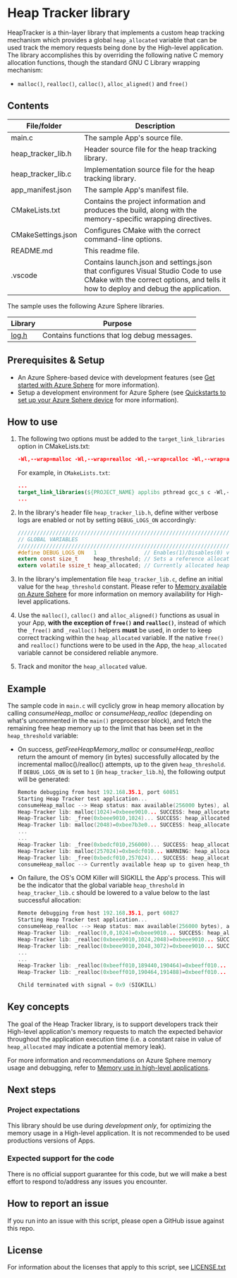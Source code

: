 # Heap Tracker library

HeapTracker is a thin-layer library that implements a custom heap tracking mechanism which provides a global `heap_allocated` variable that can be used track the memory requests being done by the High-level application. The library accomplishes this by overriding the following native C memory allocation functions, though the standard GNU C Library wrapping mechanism:
- `malloc()`, `realloc()`, `calloc()`, `alloc_aligned()` and `free()`


## Contents

| File/folder | Description |
|-------------|-------------|
| main.c    | The sample App's source file. |
| heap_tracker_lib.h    | Header source file for the heap tracking library. |
| heap_tracker_lib.c    | Implementation source file for the heap tracking library. |
| app_manifest.json | The sample App's manifest file. |
| CMakeLists.txt | Contains the project information and produces the build, along with the memory-specific wrapping directives. |
| CMakeSettings.json| Configures CMake with the correct command-line options. |
| README.md | This readme file. |
| .vscode | Contains launch.json and settings.json that configures Visual Studio Code to use CMake with the correct options, and tells it how to deploy and debug the application. |

The sample uses the following Azure Sphere libraries.

| Library | Purpose |
|---------|---------|
| [log.h](https://docs.microsoft.com/azure-sphere/reference/applibs-reference/applibs-log/log-overview) | Contains functions that log debug messages. |

## Prerequisites & Setup

- An Azure Sphere-based device with development features (see [Get started with Azure Sphere](https://azure.microsoft.com/en-us/services/azure-sphere/get-started/) for more information).
- Setup a development environment for Azure Sphere (see [Quickstarts to set up your Azure Sphere device](https://docs.microsoft.com/en-us/azure-sphere/install/overview) for more information).

## How to use

1. The following two options must be added to the `target_link_libraries` option in CMakeLists.txt:

    ```cmake
    -Wl,--wrap=malloc -Wl,--wrap=realloc -Wl,--wrap=calloc -Wl,--wrap=alloc_aligned -Wl,--wrap=free
    ```
    For example, in `CMakeLists.txt`:

    ```cmake
    ...
    target_link_libraries(${PROJECT_NAME} applibs pthread gcc_s c -Wl,--wrap=malloc -Wl,--wrap=realloc -Wl,--wrap=calloc -Wl,--wrap=alloc_aligned -Wl,--wrap=free)
    ...
    ```

2. In the library's header file `heap_tracker_lib.h`, define wither verbose logs are enabled or not by setting `DEBUG_LOGS_ON` accordingly:

    ```c
    //////////////////////////////////////////////////////////////////////////////////
    // GLOBAL VARIABLES
    //////////////////////////////////////////////////////////////////////////////////
    #define DEBUG_LOGS_ON	1				// Enables(1)/Disables(0) verbose loggging
    extern const size_t		heap_threshold;	// Sets a reference allocation threshold (in bytes) after which the library will log warnings.
    extern volatile ssize_t	heap_allocated;	// Currently allocated heap (in bytes). Note: this is NOT thread safe!
    ```

3. In the library's implementation file `heap_tracker_lib.c`, define an initial value for the `heap_threshold` constant. Please refer to [Memory available on Azure Sphere](https://docs.microsoft.com/en-us/azure-sphere/app-development/mt3620-memory-available) for more information on memory availability for High-level applications.

4. Use the `malloc()`, `calloc()` and `alloc_aligned()` functions as usual in your App, **with the exception of `free()` and `realloc()`**, instead of which the `_free()` and `_realloc()` helpers **must** be used, in order to keep correct tracking within the `heap_allocated` variable. If the native `free()` and `realloc()` functions were to be used in the App, the `heap_allocated` variable cannot be considered reliable anymore.

5. Track and monitor the `heap_allocated` value.

## Example

The sample code in `main.c` will cyclicly grow in heap memory allocation by calling *consumeHeap_malloc* or *consumeHeap_realloc* (depending on what's uncommented in the `main()` preprocessor block), and fetch the remaining free heap memory up to the limit that has been set in the `heap_threshold` variable:

- On success, *getFreeHeapMemory_malloc* or *consumeHeap_realloc* return the amount of memory (in bytes) successfully allocated by the incremental malloc()/realloc() attempts, up to the given `heap_threshold`. If `DEBUG_LOGS_ON` is set to `1` (in `heap_tracker_lib.h`), the following output will be generated:

    ```c
    Remote debugging from host 192.168.35.1, port 60851
    Starting Heap Tracker test application...
    consumeHeap_malloc --> Heap status: max available(256000 bytes), allocated (0 bytes)
    Heap-Tracker lib: malloc(1024)=0xbeee9010... SUCCESS: heap_allocated (1024 bytes) - delta with heap_threshold(254976 bytes)
    Heap-Tracker lib: _free(0xbeee9010,1024)... SUCCESS: heap_allocated (0 bytes) - delta with heap_threshold(256000 bytes)
    Heap-Tracker lib: malloc(2048)=0xbee7b3e0... SUCCESS: heap_allocated (2048 bytes) - delta with heap_threshold(253952 bytes)
    ...
    ...
    Heap-Tracker lib: _free(0xbedcf010,256000)... SUCCESS: heap_allocated (0 bytes) - delta with heap_threshold(256000 bytes)
    Heap-Tracker lib: malloc(257024)=0xbedcf010... WARNING: heap_allocated (257024 bytes) is above heap_threshold (256000 bytes)
    Heap-Tracker lib: _free(0xbedcf010,257024)... SUCCESS: heap_allocated (0 bytes) - delta with heap_threshold(256000 bytes)
    consumeHeap_malloc --> Currently available heap up to given heap_threshold: 251Kb (257024 bytes)
    ```

- On failure, the OS's OOM Killer will SIGKILL the App's process. This will be the indicator that the global variable `heap_threshold` in `heap_tracker_lib.c` should be lowered to a value below to the last successful allocation:

    ```c
    Remote debugging from host 192.168.35.1, port 60827
    Starting Heap Tracker test application...
    consumeHeap_realloc --> Heap status: max available(256000 bytes), allocated (0 bytes)
    Heap-Tracker lib: _realloc(0,0,1024)=0xbeee9010... SUCCESS: heap_allocated (1025 bytes) - delta with heap_threshold(254975 bytes)
    Heap-Tracker lib: _realloc(0xbeee9010,1024,2048)=0xbeee9010... SUCCESS: heap_allocated (2050 bytes) - delta with heap_threshold(253950 bytes)
    Heap-Tracker lib: _realloc(0xbeee9010,2048,3072)=0xbeee9010... SUCCESS: heap_allocated (3075 bytes) - delta with heap_threshold(252925 bytes)
    ...
    ...
    Heap-Tracker lib: _realloc(0xbeeff010,189440,190464)=0xbeeff010... SUCCESS: heap_allocated (190650 bytes) - delta with heap_threshold(65350 bytes)
    Heap-Tracker lib: _realloc(0xbeeff010,190464,191488)=0xbeeff010... SUCCESS: heap_allocated (191675 bytes) - delta with heap_threshold(64325 bytes)

    Child terminated with signal = 0x9 (SIGKILL)
    ```

## Key concepts
The goal of the Heap Tracker library, is to support developers track their High-level application's memory requests to match the expected behavior throughout the application execution time (i.e. a constant raise in value of `heap_allocated` may indicate a potential memory leak).

For more information and recommendations on Azure Sphere memory usage and debugging, refer to [Memory use in high-level applications](https://docs.microsoft.com/en-us/azure-sphere/app-development/application-memory-usage).

## Next steps

### Project expectations

This library should be use during *development only*, for optimizing the memory usage in a High-level application. It is not recommended to be used productions versions of Apps.

### Expected support for the code
There is no official support guarantee for this code, but we will make a best effort to respond to/address any issues you encounter.

## How to report an issue
If you run into an issue with this script, please open a GitHub issue against this repo.

## License

For information about the licenses that apply to this script, see [LICENSE.txt](./LICENCE.txt)
